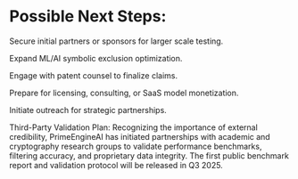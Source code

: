 # Possible Next Steps:

Secure initial partners or sponsors for larger scale testing.

Expand ML/AI symbolic exclusion optimization.

Engage with patent counsel to finalize claims.

Prepare for licensing, consulting, or SaaS model monetization.

Initiate outreach for strategic partnerships.

Third-Party Validation Plan:
Recognizing the importance of external credibility, PrimeEngineAI has initiated partnerships with academic and cryptography research groups to validate performance benchmarks, filtering accuracy, and proprietary data integrity. The first public benchmark report and validation protocol will be released in Q3 2025.

